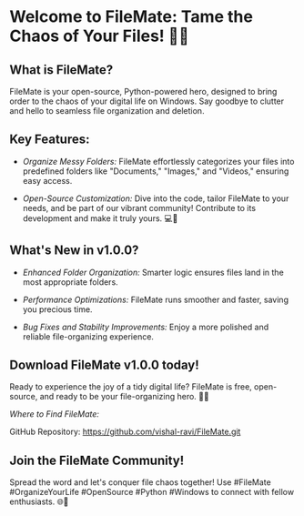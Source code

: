 # Welcome to FileMate: Tame the Chaos of Your Files! 📂✨

## What is FileMate?

FileMate is your open-source, Python-powered hero, designed to bring order to the chaos of your digital life on Windows. Say goodbye to clutter and hello to seamless file organization and deletion.

## Key Features:

- *Organize Messy Folders:* FileMate effortlessly categorizes your files into predefined folders like "Documents," "Images," and "Videos," ensuring easy access.
  
- *Open-Source Customization:* Dive into the code, tailor FileMate to your needs, and be part of our vibrant community! Contribute to its development and make it truly yours. 💻🚀

## What's New in v1.0.0?

- *Enhanced Folder Organization:* Smarter logic ensures files land in the most appropriate folders.
  
- *Performance Optimizations:* FileMate runs smoother and faster, saving you precious time.
  
- *Bug Fixes and Stability Improvements:* Enjoy a more polished and reliable file-organizing experience.

## Download FileMate v1.0.0 today!

Ready to experience the joy of a tidy digital life? FileMate is free, open-source, and ready to be your file-organizing hero. 🦸‍♀

*Where to Find FileMate:*

GitHub Repository: https://github.com/vishal-ravi/FileMate.git

## Join the FileMate Community!

Spread the word and let's conquer file chaos together! Use #FileMate #OrganizeYourLife #OpenSource #Python #Windows to connect with fellow enthusiasts. 🌐🤝
